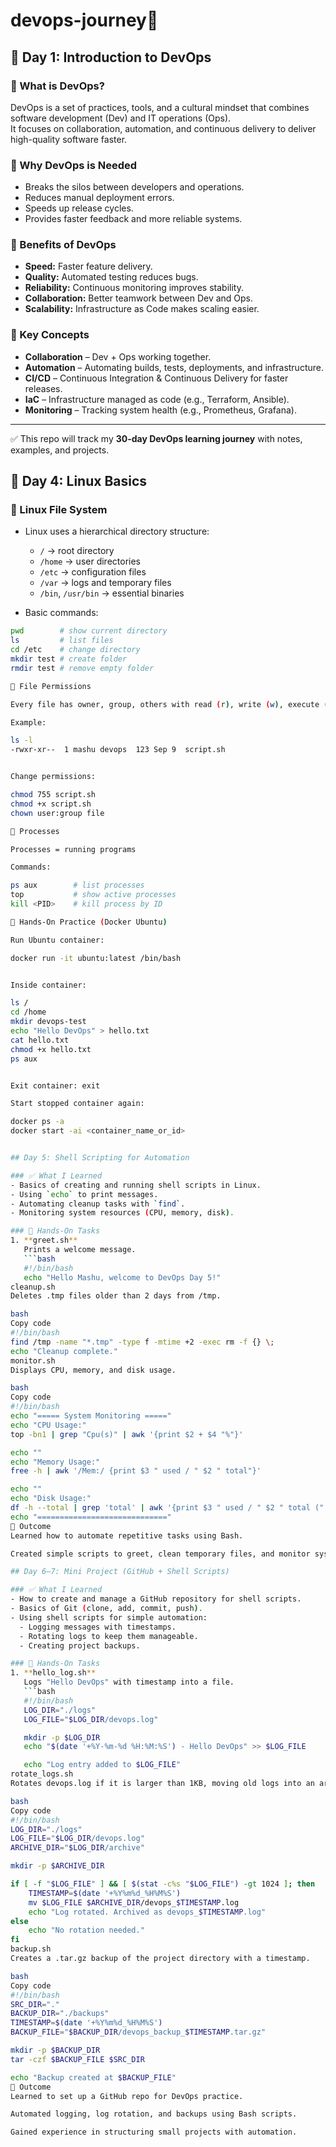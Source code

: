 # devops-journey🚀

## 📌 Day 1: Introduction to DevOps

### 🔹 What is DevOps?
DevOps is a set of practices, tools, and a cultural mindset that combines software development (Dev) and IT operations (Ops).  
It focuses on collaboration, automation, and continuous delivery to deliver high-quality software faster.

### 🔹 Why DevOps is Needed
- Breaks the silos between developers and operations.
- Reduces manual deployment errors.
- Speeds up release cycles.
- Provides faster feedback and more reliable systems.

### 🔹 Benefits of DevOps
- **Speed:** Faster feature delivery.
- **Quality:** Automated testing reduces bugs.
- **Reliability:** Continuous monitoring improves stability.
- **Collaboration:** Better teamwork between Dev and Ops.
- **Scalability:** Infrastructure as Code makes scaling easier.

### 🔹 Key Concepts
- **Collaboration** – Dev + Ops working together.
- **Automation** – Automating builds, tests, deployments, and infrastructure.
- **CI/CD** – Continuous Integration & Continuous Delivery for faster releases.
- **IaC** – Infrastructure managed as code (e.g., Terraform, Ansible).
- **Monitoring** – Tracking system health (e.g., Prometheus, Grafana).

---

✅ This repo will track my **30-day DevOps learning journey** with notes, examples, and projects.

## 📌 Day 4: Linux Basics

### 🔹 Linux File System
- Linux uses a hierarchical directory structure:
  - `/` → root directory  
  - `/home` → user directories  
  - `/etc` → configuration files  
  - `/var` → logs and temporary files  
  - `/bin`, `/usr/bin` → essential binaries  

- Basic commands:
```bash
pwd        # show current directory
ls         # list files
cd /etc    # change directory
mkdir test # create folder
rmdir test # remove empty folder

🔹 File Permissions

Every file has owner, group, others with read (r), write (w), execute (x) permissions.

Example:

ls -l
-rwxr-xr--  1 mashu devops  123 Sep 9  script.sh


Change permissions:

chmod 755 script.sh
chmod +x script.sh
chown user:group file

🔹 Processes

Processes = running programs

Commands:

ps aux        # list processes
top           # show active processes
kill <PID>    # kill process by ID

🔹 Hands-On Practice (Docker Ubuntu)

Run Ubuntu container:

docker run -it ubuntu:latest /bin/bash


Inside container:

ls /
cd /home
mkdir devops-test
echo "Hello DevOps" > hello.txt
cat hello.txt
chmod +x hello.txt
ps aux


Exit container: exit

Start stopped container again:

docker ps -a
docker start -ai <container_name_or_id>


## Day 5: Shell Scripting for Automation

### ✅ What I Learned
- Basics of creating and running shell scripts in Linux.
- Using `echo` to print messages.
- Automating cleanup tasks with `find`.
- Monitoring system resources (CPU, memory, disk).

### 📝 Hands-On Tasks
1. **greet.sh**  
   Prints a welcome message.  
   ```bash
   #!/bin/bash
   echo "Hello Mashu, welcome to DevOps Day 5!"
cleanup.sh
Deletes .tmp files older than 2 days from /tmp.

bash
Copy code
#!/bin/bash
find /tmp -name "*.tmp" -type f -mtime +2 -exec rm -f {} \;
echo "Cleanup complete."
monitor.sh
Displays CPU, memory, and disk usage.

bash
Copy code
#!/bin/bash
echo "===== System Monitoring ====="
echo "CPU Usage:"
top -bn1 | grep "Cpu(s)" | awk '{print $2 + $4 "%"}'

echo ""
echo "Memory Usage:"
free -h | awk '/Mem:/ {print $3 " used / " $2 " total"}'

echo ""
echo "Disk Usage:"
df -h --total | grep 'total' | awk '{print $3 " used / " $2 " total (" $5 " used)"}'
echo "============================="
🚀 Outcome
Learned how to automate repetitive tasks using Bash.

Created simple scripts to greet, clean temporary files, and monitor system performance.

## Day 6–7: Mini Project (GitHub + Shell Scripts)

### ✅ What I Learned
- How to create and manage a GitHub repository for shell scripts.
- Basics of Git (clone, add, commit, push).
- Using shell scripts for simple automation:
  - Logging messages with timestamps.
  - Rotating logs to keep them manageable.
  - Creating project backups.

### 📝 Hands-On Tasks
1. **hello_log.sh**  
   Logs "Hello DevOps" with timestamp into a file.  
   ```bash
   #!/bin/bash
   LOG_DIR="./logs"
   LOG_FILE="$LOG_DIR/devops.log"

   mkdir -p $LOG_DIR
   echo "$(date '+%Y-%m-%d %H:%M:%S') - Hello DevOps" >> $LOG_FILE

   echo "Log entry added to $LOG_FILE"
rotate_logs.sh
Rotates devops.log if it is larger than 1KB, moving old logs into an archive folder.

bash
Copy code
#!/bin/bash
LOG_DIR="./logs"
LOG_FILE="$LOG_DIR/devops.log"
ARCHIVE_DIR="$LOG_DIR/archive"

mkdir -p $ARCHIVE_DIR

if [ -f "$LOG_FILE" ] && [ $(stat -c%s "$LOG_FILE") -gt 1024 ]; then
    TIMESTAMP=$(date '+%Y%m%d_%H%M%S')
    mv $LOG_FILE $ARCHIVE_DIR/devops_$TIMESTAMP.log
    echo "Log rotated. Archived as devops_$TIMESTAMP.log"
else
    echo "No rotation needed."
fi
backup.sh
Creates a .tar.gz backup of the project directory with a timestamp.

bash
Copy code
#!/bin/bash
SRC_DIR="."
BACKUP_DIR="./backups"
TIMESTAMP=$(date '+%Y%m%d_%H%M%S')
BACKUP_FILE="$BACKUP_DIR/devops_backup_$TIMESTAMP.tar.gz"

mkdir -p $BACKUP_DIR
tar -czf $BACKUP_FILE $SRC_DIR

echo "Backup created at $BACKUP_FILE"
🚀 Outcome
Learned to set up a GitHub repo for DevOps practice.

Automated logging, log rotation, and backups using Bash scripts.

Gained experience in structuring small projects with automation.
